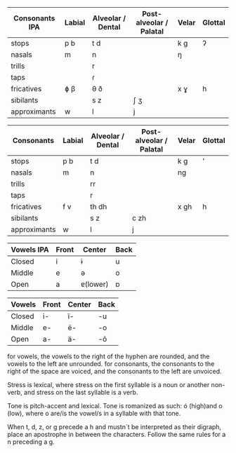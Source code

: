 Consonants IPA| Labial | Alveolar / Dental | Post-alveolar / Palatal | Velar | Glottal 
------------------|----------|------------------|--------------------------------|--------|----------
stops | p b | t d | | k g | ʔ
nasals | m | n | | ŋ |
trills | | r | | |
taps | | ɾ | | |
fricatives | ɸ β | θ ð | | x ɣ | h
sibilants | | s z | ʃ ʒ | |
approximants | w | l | j | |

Consonants | Labial | Alveolar / Dental | Post-alveolar / Palatal | Velar | Glottal 
------------------|----------|------------------|--------------------------------|--------|----------
stops | p b | t d | | k g | '
nasals | m | n | | ng |
trills | | rr | | |
taps | | r | | |
fricatives | f v | th dh | | x gh | h
sibilants | | s z | c zh | |
approximants | w | l | j | |

Vowels IPA|Front|Center|Back
-----|------|------|-----
Closed|i|ɨ|u
Middle|e|ə|o
Open|a|ɐ(lower)|ɒ

Vowels|Front|Center|Back
-----|------|------|-----
Closed|i-|ï-|-u
Middle|e-|ë-|-o
Open|a-|ä-|-õ

for vowels, the vowels to the right of the hyphen are rounded, and the vowels to the left are unrounded. for consonants, the consonants to the right of the space are voiced, and the consonants to the left are unvoiced.

Stress is lexical, where stress on the first syllable is a noun or another non-verb, and stress on the last syllable is a verb.

Tone is pitch-accent and lexical. Tone is romanized as such: ó (high)and o (low), where o are/is the vowel/s in a syllable with that tone.

When t, d, z, or g precede a h and mustn´t be interpreted as their digraph, place an apostrophe in between the characters. Follow the same rules for a n preceding a g.
